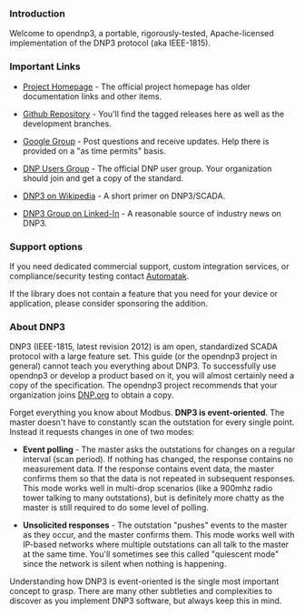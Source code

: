 ### Introduction

Welcome to opendnp3, a portable, rigorously-tested, Apache-licensed implementation of the DNP3 protocol (aka IEEE-1815).

### Important Links

* [Project Homepage](https://www.automatak.com/opendnp3) - The official project homepage has older documentation links and other items.

* [Github Repository](https://www.github.com/automatak/dnp3) - You'll find the tagged releases here as well as the development branches.

* [Google Group](http://groups.google.com/group/automatak-dnp3) - Post questions and receive updates. Help there is provided on a "as time permits" basis.

* [DNP Users Group](http://www.dnp.org) - The official DNP user group. Your organization should join and get a copy of the standard.

* [DNP3 on Wikipedia](http://en.wikipedia.org/wiki/DNP3) - A short primer on DNP3/SCADA.

* [DNP3 Group on Linked-In](https://www.linkedin.com/groups?home=&gid=1866115&trk=anet_ug_hm) - A reasonable source of industry news on DNP3.

### Support options

If you need dedicated commercial support, custom integration services, or compliance/security testing contact [Automatak](http://www.automatak.com).

If the library does not contain a feature that you need for your device or application, please consider sponsoring the addition.


### About DNP3

DNP3 (IEEE-1815, latest revision 2012) is am open, standardized SCADA protocol with a large feature set.  This guide (or the opendnp3 project in general)
cannot teach you everything about DNP3. To successfully use opendnp3 or develop a product based on it, you will almost certainly need a copy of the specification. 
The opendnp3 project recommends that your organization joins [DNP.org](www.dnp.org) to obtain a copy.

Forget everything you know about Modbus. **DNP3 is event-oriented**. The master doesn't have to constantly scan the outstation for every single point. 
Instead it requests changes in one of two modes:

* **Event polling** - The master asks the outstations for changes on a regular interval (scan period). If nothing has changed, the response contains no measurement data. 
If the response contains event data, the master confirms them so that the data is not repeated in subsequent responses. This mode works well in multi-drop scenarios 
(like a 900mhz radio tower talking to many outstations), but is definitely more chatty as the master is still required to do some level of polling.

* **Unsolicited responses** - The outstation "pushes" events to the master as they occur, and the master confirms them. This mode works well with IP-based networks where 
multiple outstations can all talk to the master at the same time. You'll sometimes see this called "quiescent mode" since the network is silent when nothing is happening.

Understanding how DNP3 is event-oriented is the single most important concept to grasp. There are many other subtleties and complexities to discover as you implement DNP3 
software, but always keep this in mind.